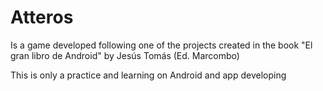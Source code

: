 # Atteros

Is a game developed following one of the projects created in the book "El gran libro de Android" by Jesús Tomás (Ed. Marcombo)

This is only a practice and learning on Android and app developing
